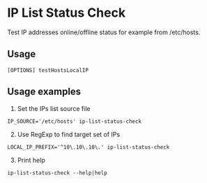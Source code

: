 # IP List Status Check #

Test IP addresses online/offline status for example from /etc/hosts.

## Usage ##

```
[OPTIONS] testHostsLocalIP
```
## Usage examples ##

1. Set the IPs list source file 

```
IP_SOURCE='/etc/hosts' ip-list-status-check
```

2. Use RegExp to find target set of IPs

```
LOCAL_IP_PREFIX='^10\.10\.10\.' ip-list-status-check
```

3. Print help

```
ip-list-status-check --help|help
```
